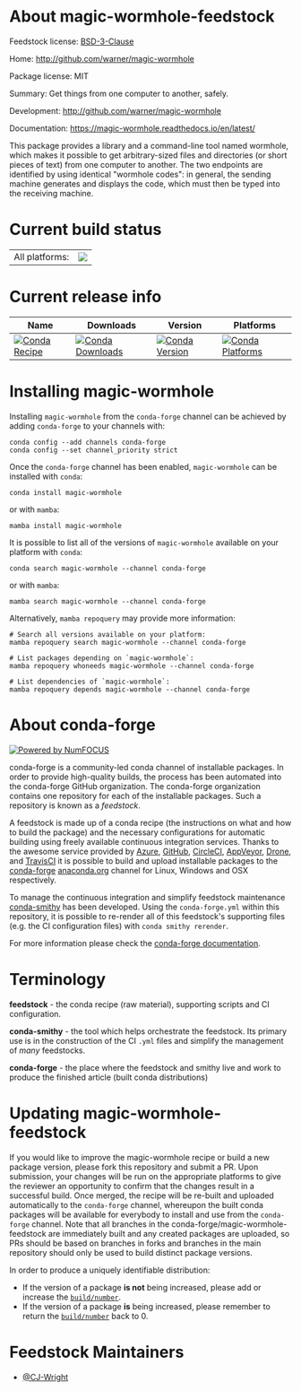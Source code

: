 About magic-wormhole-feedstock
==============================

Feedstock license: [BSD-3-Clause](https://github.com/conda-forge/magic-wormhole-feedstock/blob/main/LICENSE.txt)

Home: http://github.com/warner/magic-wormhole

Package license: MIT

Summary: Get things from one computer to another, safely.

Development: http://github.com/warner/magic-wormhole

Documentation: https://magic-wormhole.readthedocs.io/en/latest/

This package provides a library and a command-line tool named wormhole,
which makes it possible to get arbitrary-sized files and directories (or
short pieces of text) from one computer to another. The two endpoints are
identified by using identical "wormhole codes": in general, the sending
machine generates and displays the code, which must then be typed into
the receiving machine.


Current build status
====================


<table><tr><td>All platforms:</td>
    <td>
      <a href="https://dev.azure.com/conda-forge/feedstock-builds/_build/latest?definitionId=5937&branchName=main">
        <img src="https://dev.azure.com/conda-forge/feedstock-builds/_apis/build/status/magic-wormhole-feedstock?branchName=main">
      </a>
    </td>
  </tr>
</table>

Current release info
====================

| Name | Downloads | Version | Platforms |
| --- | --- | --- | --- |
| [![Conda Recipe](https://img.shields.io/badge/recipe-magic--wormhole-green.svg)](https://anaconda.org/conda-forge/magic-wormhole) | [![Conda Downloads](https://img.shields.io/conda/dn/conda-forge/magic-wormhole.svg)](https://anaconda.org/conda-forge/magic-wormhole) | [![Conda Version](https://img.shields.io/conda/vn/conda-forge/magic-wormhole.svg)](https://anaconda.org/conda-forge/magic-wormhole) | [![Conda Platforms](https://img.shields.io/conda/pn/conda-forge/magic-wormhole.svg)](https://anaconda.org/conda-forge/magic-wormhole) |

Installing magic-wormhole
=========================

Installing `magic-wormhole` from the `conda-forge` channel can be achieved by adding `conda-forge` to your channels with:

```
conda config --add channels conda-forge
conda config --set channel_priority strict
```

Once the `conda-forge` channel has been enabled, `magic-wormhole` can be installed with `conda`:

```
conda install magic-wormhole
```

or with `mamba`:

```
mamba install magic-wormhole
```

It is possible to list all of the versions of `magic-wormhole` available on your platform with `conda`:

```
conda search magic-wormhole --channel conda-forge
```

or with `mamba`:

```
mamba search magic-wormhole --channel conda-forge
```

Alternatively, `mamba repoquery` may provide more information:

```
# Search all versions available on your platform:
mamba repoquery search magic-wormhole --channel conda-forge

# List packages depending on `magic-wormhole`:
mamba repoquery whoneeds magic-wormhole --channel conda-forge

# List dependencies of `magic-wormhole`:
mamba repoquery depends magic-wormhole --channel conda-forge
```


About conda-forge
=================

[![Powered by
NumFOCUS](https://img.shields.io/badge/powered%20by-NumFOCUS-orange.svg?style=flat&colorA=E1523D&colorB=007D8A)](https://numfocus.org)

conda-forge is a community-led conda channel of installable packages.
In order to provide high-quality builds, the process has been automated into the
conda-forge GitHub organization. The conda-forge organization contains one repository
for each of the installable packages. Such a repository is known as a *feedstock*.

A feedstock is made up of a conda recipe (the instructions on what and how to build
the package) and the necessary configurations for automatic building using freely
available continuous integration services. Thanks to the awesome service provided by
[Azure](https://azure.microsoft.com/en-us/services/devops/), [GitHub](https://github.com/),
[CircleCI](https://circleci.com/), [AppVeyor](https://www.appveyor.com/),
[Drone](https://cloud.drone.io/welcome), and [TravisCI](https://travis-ci.com/)
it is possible to build and upload installable packages to the
[conda-forge](https://anaconda.org/conda-forge) [anaconda.org](https://anaconda.org/)
channel for Linux, Windows and OSX respectively.

To manage the continuous integration and simplify feedstock maintenance
[conda-smithy](https://github.com/conda-forge/conda-smithy) has been developed.
Using the ``conda-forge.yml`` within this repository, it is possible to re-render all of
this feedstock's supporting files (e.g. the CI configuration files) with ``conda smithy rerender``.

For more information please check the [conda-forge documentation](https://conda-forge.org/docs/).

Terminology
===========

**feedstock** - the conda recipe (raw material), supporting scripts and CI configuration.

**conda-smithy** - the tool which helps orchestrate the feedstock.
                   Its primary use is in the construction of the CI ``.yml`` files
                   and simplify the management of *many* feedstocks.

**conda-forge** - the place where the feedstock and smithy live and work to
                  produce the finished article (built conda distributions)


Updating magic-wormhole-feedstock
=================================

If you would like to improve the magic-wormhole recipe or build a new
package version, please fork this repository and submit a PR. Upon submission,
your changes will be run on the appropriate platforms to give the reviewer an
opportunity to confirm that the changes result in a successful build. Once
merged, the recipe will be re-built and uploaded automatically to the
`conda-forge` channel, whereupon the built conda packages will be available for
everybody to install and use from the `conda-forge` channel.
Note that all branches in the conda-forge/magic-wormhole-feedstock are
immediately built and any created packages are uploaded, so PRs should be based
on branches in forks and branches in the main repository should only be used to
build distinct package versions.

In order to produce a uniquely identifiable distribution:
 * If the version of a package **is not** being increased, please add or increase
   the [``build/number``](https://docs.conda.io/projects/conda-build/en/latest/resources/define-metadata.html#build-number-and-string).
 * If the version of a package **is** being increased, please remember to return
   the [``build/number``](https://docs.conda.io/projects/conda-build/en/latest/resources/define-metadata.html#build-number-and-string)
   back to 0.

Feedstock Maintainers
=====================

* [@CJ-Wright](https://github.com/CJ-Wright/)


<!-- dummy commit to enable rerendering -->

